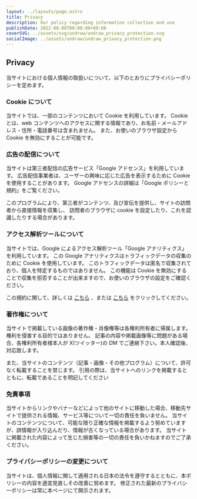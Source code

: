 ```yaml
---
layout: ../layouts/page.astro
title: Privacy
description: Our policy regarding information collection and use
publishDate: 2022-08-08T00:00:00+09:00
coverSVG: ../assets/svg/undraw/undraw_privacy_protection.svg
socialImage: ../assets/undraw/undraw_privacy_protection.png
---
```


## Privacy

当サイトにおける個人情報の取扱いについて、以下のとおりにプライバシーポリシーを定めます。

### Cookie について

当サイトでは、一部のコンテンツにおいて Cookie を利用しています。
Cookie とは、web コンテンツへのアクセスに関する情報であり、お名前・メールアドレス・住所・電話番号は含まれません。
また、お使いのブラウザ設定から Cookie を無効にすることが可能です。

### 広告の配信について

当サイトは第三者配信の広告サービス「Google アドセンス」を利用しています。
広告配信事業者は、ユーザーの興味に応じた広告を表示するために Cookie を使用することがあります。
Google アドセンスの詳細は「Google ポリシーと規約」をご覧ください。

このプログラムにより、第三者がコンテンツ、及び宣伝を提供し、サイトの訪問者から直接情報を収集し、
訪問者のブラウザに cookie を設定したり、これを認識したりする場合があります。

### アクセス解析ツールについて

当サイトでは、Google によるアクセス解析ツール「Google アナリティクス」を利用しています。
この Google アナリティクスはトラフィックデータの収集のために Cookie を使用しています。
このトラフィックデータは匿名で収集されており、個人を特定するものではありません。
この機能は Cookie を無効にすることで収集を拒否することが出来ますので、お使いのブラウザの設定をご確認ください。

この規約に関して、詳しくは [こちら](https://marketingplatform.google.com/about/analytics/terms/jp/) 、または [こちら](https://policies.google.com/technologies/partner-sites?hl=ja) をクリックしてください。

### 著作権について

当サイトで掲載している画像の著作権・肖像権等は各権利所有者に帰属します。権利を侵害する目的ではありません。
記事の内容や掲載画像等に問題がある場合、各権利所有者様本人が X(ツイッター)の DM でご連絡下さい。本人確認後、対応致します。

また、当サイトのコンテンツ（記事・画像・その他プログラム）について、許可なく転載することを禁じます。
引用の際は、当サイトへのリンクを掲載するとともに、転載であることを明記してください

### 免責事項

当サイトからリンクやバナーなどによって他のサイトに移動した場合、移動先サイトで提供される情報、サービス等について一切の責任を負いません。
当サイトのコンテンツについて、可能な限り正確な情報を掲載するよう努めていますが、誤情報が入り込んだり、情報が古くなっている場合があります。
当サイトに掲載された内容によって生じた損害等の一切の責任を負いかねますのでご了承ください。

### プライバシーポリシーの変更について

当サイトは、個人情報に関して適用される日本の法令を遵守するとともに、本ポリシーの内容を適宜見直しその改善に努めます。
修正された最新のプライバシーポリシーは常に本ページにて開示されます。

